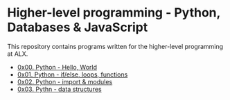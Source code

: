 # Higher-level programming - Python, Databases & JavaScript

This repository contains programs written for the higher-level programming at ALX.

* [0x00. Python - Hello, World](./0x00-python-hello_world)
* [0x01. Python - if/else, loops, functions](./0x01-python-if_else_loops_functions)
* [0x02. Python - import & modules](./0x02-python-import_modules)
* [0x03. Pythn - data structures](./0x03-python-data_structures)
